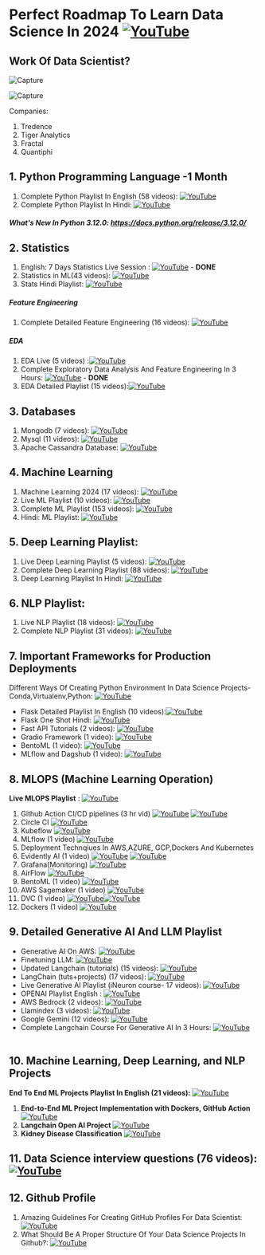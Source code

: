 # Perfect Roadmap To Learn Data Science In 2024 [![YouTube](https://img.shields.io/badge/YouTube-Video-red)](https://youtu.be/N7RU6W4hAMI)

## Work Of Data Scientist?
![Capture](https://user-images.githubusercontent.com/20041231/211718743-d6604ff7-8828-422b-9b60-ec156cdaf054.JPG)

![Capture](https://user-images.githubusercontent.com/20041231/211718788-8d71ca8c-430a-4dbe-98f2-c66da015ac6e.JPG)

Companies:
1. Tredence
2. Tiger Analytics
3. Fractal
4. Quantiphi

## 1. Python Programming Language -1 Month
1. Complete Python Playlist In English (58 videos): [![YouTube](https://img.shields.io/badge/YouTube-Video-red)](https://www.youtube.com/watch?v=bPrmA1SEN2k&list=PLZoTAELRMXVNUL99R4bDlVYsncUNvwUBB)
2. Complete Python Playlist In Hindi:   [![YouTube](https://img.shields.io/badge/YouTube-Video-red)](https://www.youtube.com/watch?v=MJd9d9Mpxg0&list=PLTDARY42LDV4qqiJd1Z1tShm3mp9-rP4v)

##### What's New In Python 3.12.0: https://docs.python.org/release/3.12.0/

## 2. Statistics
1. English: 7 Days Statistics Live Session : [![YouTube](https://img.shields.io/badge/YouTube-Video-red)](https://www.youtube.com/playlist?list=PLZoTAELRMXVMgtxAboeAx-D9qbnY94Yay) - **DONE**
2. Statistics in ML(43 videos): [![YouTube](https://img.shields.io/badge/YouTube-Video-red)](https://www.youtube.com/watch?v=zRUliXuwJCQ&list=PLZoTAELRMXVMhVyr3Ri9IQ-t5QPBtxzJO)
3. Stats Hindi Playlist: [![YouTube](https://img.shields.io/badge/YouTube-Video-red)](https://www.youtube.com/watch?v=7y3XckjaVOw&list=PLTDARY42LDV6YHSRo669_uDDGmUEmQnDJ)

##### Feature Engineering
1. Complete Detailed Feature Engineering (16 videos): [![YouTube](https://img.shields.io/badge/YouTube-Video-red)](https://www.youtube.com/playlist?list=PLZoTAELRMXVPwYGE2PXD3x0bfKnR0cJjN)

##### EDA
1. EDA Live (5 videos) :[![YouTube](https://img.shields.io/badge/YouTube-Video-red)](https://www.youtube.com/playlist?list=PLZoTAELRMXVPzj1D0i_6ajJ6gyD22b3jh)
2. Complete Exploratory Data Analysis And Feature Engineering In 3 Hours: [![YouTube](https://img.shields.io/badge/YouTube-Video-red)](https://youtu.be/fHFOANOHwh8?si=Im6GE5kjHmKiX3cv) - **DONE**
3. EDA Detailed Playlist (15 videos):[![YouTube](https://img.shields.io/badge/YouTube-Video-red)](https://youtube.com/playlist?list=PLZoTAELRMXVPQyArDHyQVjQxjj_YmEuO9&si=Pyxh9jkiDGUK4FOi)

## 3. Databases
1. Mongodb (7 videos): [![YouTube](https://img.shields.io/badge/YouTube-Video-red)](https://www.youtube.com/watch?v=magzEfYqIos&list=PLZoTAELRMXVN_8zzsevm1bm6G-plsiO1I)
2. Mysql (11 videos): [![YouTube](https://img.shields.io/badge/YouTube-Video-red)](https://www.youtube.com/watch?v=us1XyayQ6fU&list=PLZoTAELRMXVNMRWlVf0bDDSxNEn38u9Cl)
3. Apache Cassandra Database: [![YouTube](https://img.shields.io/badge/documentaion-link-green)](https://cassandra.apache.org/_/index.html )

## 4. Machine Learning
1. Machine Learning 2024 (17 videos): [![YouTube](https://img.shields.io/badge/YouTube-Video-red)](https://youtube.com/playlist?list=PLZoTAELRMXVPMbdMTjwolBI0cJcvASePD&si=kKMDj5-e7_9ID8VI) 
2. Live ML Playlist (10 videos): [![YouTube](https://img.shields.io/badge/YouTube-Video-red)](https://www.youtube.com/playlist?list=PLZoTAELRMXVPjaAzURB77Kz0YXxj65tYz)
3. Complete ML Playlist (153 videos): [![YouTube](https://img.shields.io/badge/YouTube-Video-red)](https://www.youtube.com/watch?v=bPrmA1SEN2k&list=PLZoTAELRMXVPBTrWtJkn3wWQxZkmTXGwe)
4. Hindi: ML Playlist: [![YouTube](https://img.shields.io/badge/YouTube-Video-red)](https://www.youtube.com/watch?v=7uwa9aPbBRU&list=PLTDARY42LDV7WGmlzZtY-w9pemyPrKNUZ)

## 5. Deep Learning Playlist:
1. Live Deep Learning Playlist (5 videos): [![YouTube](https://img.shields.io/badge/YouTube-Video-red)](https://www.youtube.com/watch?v=8arGWdq_KL0&list=PLZoTAELRMXVPiyueAqA_eQnsycC_DSBns)
2. Complete Deep Learning Playlist (88 videos): [![YouTube](https://img.shields.io/badge/YouTube-Video-red)](https://www.youtube.com/watch?v=YFNKnUhm_-s&list=PLZoTAELRMXVPGU70ZGsckrMdr0FteeRUi)
3. Deep Learning Playlist In Hindi: [![YouTube](https://img.shields.io/badge/YouTube-Video-red)](https://www.youtube.com/watch?v=SlbbvhO3jKY&list=PLTDARY42LDV4Ic6ZPHIh_CdlPwkKDJmpk)

## 6. NLP Playlist:
1. Live NLP Playlist (18 videos): [![YouTube](https://img.shields.io/badge/YouTube-Video-red)](https://www.youtube.com/watch?v=w3coRFpyddQ&list=PLZoTAELRMXVNNrHSKv36Lr3_156yCo6Nn)
2. Complete NLP Playlist (31 videos): [![YouTube](https://img.shields.io/badge/YouTube-Video-red)](https://www.youtube.com/watch?v=fM4qTMfCoak&list=PLZoTAELRMXVMdJ5sqbCK2LiM0HhQVWNzm)

## 7. Important Frameworks for Production Deployments<br>
Different Ways Of Creating Python Environment In Data Science Projects- Conda,Virtualenv,Python: [![YouTube](https://img.shields.io/badge/YouTube-Video-red)](https://youtu.be/bf7pCxj6mEg?si=Vv8WWFsvqSKFXy8Z)
- Flask Detailed Playlist In English (10 videos):[![YouTube](https://img.shields.io/badge/YouTube-Video-red)](https://www.youtube.com/watch?v=4L_xAWDRs7w&list=PLZoTAELRMXVPBaLN3e-uoVRR9hlRFRfUc)
- Flask One Shot Hindi: [![YouTube](https://img.shields.io/badge/YouTube-Video-red)](https://www.youtube.com/watch?v=KF-rDqQfqz0)
- Fast API Tutorials (2 videos): [![YouTube](https://img.shields.io/badge/YouTube-Video-red)](https://www.youtube.com/watch?v=WU65u9d-97c&list=PLZoTAELRMXVPgsojPOHF9i0u2L83-m9P7)
- Gradio Framework (1 video): [![YouTube](https://img.shields.io/badge/YouTube-Video-red)](https://www.youtube.com/watch?v=wruyZWre2sM)
- BentoML (1 video): [![YouTube](https://img.shields.io/badge/YouTube-Video-red)](https://www.youtube.com/watch?v=i_FtfdOKa2M)
- MLflow and Dagshub (1 video): [![YouTube](https://img.shields.io/badge/YouTube-Video-red)](https://www.youtube.com/watch?v=qdcHHrsXA48)

## 8. MLOPS (Machine Learning Operation)
**Live MLOPS Playlist** : [![YouTube](https://img.shields.io/badge/YouTube-Video-red)](https://www.youtube.com/playlist?list=PLZoTAELRMXVOk1pRcOCaG5xtXxgMalpIe)
1. Github Action CI/CD pipelines (3 hr vid) [![YouTube](https://img.shields.io/badge/documentation-link-green)](https://github.com/features/actions) [![YouTube](https://img.shields.io/badge/YouTube-Video-red)](https://www.youtube.com/watch?v=p7V4Aa7qEpw&list=PLZoTAELRMXVOjQdyqlCmOtq1nZnSsWvag&index=3)
2. Circle CI [![YouTube](https://img.shields.io/badge/documentation-link-green)](https://circleci.com/docs/)
3. Kubeflow [![YouTube](https://img.shields.io/badge/documentation-link-green)](https://www.kubeflow.org/docs/)
4. MLflow (1 video) [![YouTube](https://img.shields.io/badge/documentation-link-green)](https://mlflow.org/docs/latest/index.html)
5. Deployment Technqiues In AWS,AZURE, GCP,Dockers And Kubernetes 
6. Evidently AI (1 video) [![YouTube](https://img.shields.io/badge/documentation-link-green)](https://www.evidentlyai.com/) [![YouTube](https://img.shields.io/badge/YouTube-Video-red)](https://www.youtube.com/watch?v=cgc3dSEAel0)
7. Grafana(Monitoring) [![YouTube](https://img.shields.io/badge/documentation-link-green)](https://grafana.com/)
8. AirFlow [![YouTube](https://img.shields.io/badge/documentation-link-green)](https://airflow.apache.org/)
9. BentoML (1 video) [![YouTube](https://img.shields.io/badge/YouTube-Video-red)](https://www.youtube.com/watch?v=i_FtfdOKa2M)
10. AWS Sagemaker (1 video)  [![YouTube](https://img.shields.io/badge/YouTube-Video-red)](https://www.youtube.com/watch?v=Le-A72NjaWs&list=PLZoTAELRMXVPS-dOaVbAux22vzqdgoGhG&index=16)
11. DVC (1 video) [![YouTube](https://img.shields.io/badge/documentation-link-green)](https://dvc.org/)[![YouTube](https://img.shields.io/badge/YouTube-Video-red)](https://www.youtube.com/watch?v=mHQPzVse2oA)
12. Dockers (1 video) [![YouTube](https://img.shields.io/badge/YouTube-Video-red)](https://www.youtube.com/watch?v=8vmKtS8W7IQ)

## 9. Detailed Generative AI And LLM Playlist
- Generative AI On AWS: [![YouTube](https://img.shields.io/badge/YouTube-Video-red)](https://youtube.com/playlist?list=PLZoTAELRMXVP5zpBfH7pab4aB1LbmCM1z&si=GT8AvvgWXObKnSNZ) 
- Finetuning LLM: [![YouTube](https://img.shields.io/badge/YouTube-Video-red)](https://youtube.com/playlist?list=PLZoTAELRMXVN9VbAx5I2VvloTtYmlApe3&si=zGpRyC02rGoG6_SY)
- Updated Langchain (tutorials) (15 videos): [![YouTube](https://img.shields.io/badge/YouTube-Video-red)](https://www.youtube.com/playlist?list=PLZoTAELRMXVOQPRG7VAuHL--y97opD5GQ)
- LangChain (tuts+projects) (17 videos): [![YouTube](https://img.shields.io/badge/YouTube-Video-red)](https://www.youtube.com/playlist?list=PLZoTAELRMXVORE4VF7WQ_fAl0L1Gljtar)
- Live Generative AI Playlist (iNeuron course- 17 videos): [![YouTube](https://img.shields.io/badge/YouTube-Video-red)](https://www.youtube.com/watch?v=ajWheP8ZD70&list=PLmQAMKHKeLZ-iTT-E2kK9uePrJ1Xua9VL)
- OPENAI Playlist English : [![YouTube](https://img.shields.io/badge/YouTube-Video-red)](https://www.youtube.com/watch?v=CbpsDMwFG2g&list=PLZoTAELRMXVMTWGW9iS45ZTcMsntos6VO)
- AWS Bedrock (2 videos): [![YouTube](https://img.shields.io/badge/YouTube-Video-red)](https://www.youtube.com/playlist?list=PLZoTAELRMXVP8-wzKPtrRST3jNCprvMZj)
- Llamindex (3 videos): [![YouTube](https://img.shields.io/badge/YouTube-Video-red)](https://www.youtube.com/playlist?list=PLZoTAELRMXVNOWh1SDXt5NFujQMOt-CWy)
- Google Gemini (12 videos): [![YouTube](https://img.shields.io/badge/YouTube-Video-red)](https://www.youtube.com/playlist?list=PLZoTAELRMXVNbDmGZlcgCA3a8mRQp5axb)
- Complete Langchain Course For Generative AI In 3 Hours: [![YouTube](https://img.shields.io/badge/YouTube-Video-red)](https://www.youtube.com/watch?v=swCPic00c30&ab_channel=KrishNaik)<br><br>

## 10. Machine Learning, Deep Learning, and NLP Projects
**End To End ML Projects Playlist In English (21 videos):** [![YouTube](https://img.shields.io/badge/YouTube-Video-red)](https://www.youtube.com/watch?v=S_F_c9e2bz4&list=PLZoTAELRMXVPS-dOaVbAux22vzqdgoGhG&index=1)
1. **End-to-End ML Project Implementation with Dockers, GitHub Action** [![YouTube](https://img.shields.io/badge/YouTube-Video-red)](https://www.youtube.com/watch?v=MJ1vWb1rGwM)
2. **Langchain Open AI Project** [![YouTube](https://img.shields.io/badge/YouTube-Video-red)](https://www.youtube.com/watch?v=_FpT1cwcSLg&list=PLZoTAELRMXVORE4VF7WQ_fAl0L1Gljtar)
3. **Kidney Disease Classification** [![YouTube](https://img.shields.io/badge/YouTube-Video-red)](https://www.youtube.com/watch?v=86BKEv0X2xU)

## 11. Data Science interview questions (76 videos): [![YouTube](https://img.shields.io/badge/YouTube-Video-red)](https://youtube.com/playlist?list=PLZoTAELRMXVPkl7oRvzyNnyj1HS4wt2K-&si=FnzzCeNW2Aj6TK6V)

## 12. Github Profile
1. Amazing Guidelines For Creating GitHub Profiles For Data Scientist: [![YouTube](https://img.shields.io/badge/YouTube-Video-red)](https://youtu.be/HZFDFWShk4I?si=pKJO0yMrLbV3yhyr)
2. What Should Be A Proper Structure Of Your Data Science Projects In Github?: [![YouTube](https://img.shields.io/badge/YouTube-Video-red)](https://youtu.be/QAVrSm-NiBo?si=He7YDy86pn2miIwt)
